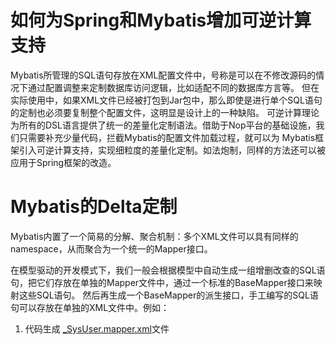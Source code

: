 # 如何为Spring和Mybatis增加可逆计算支持

Mybatis所管理的SQL语句存放在XML配置文件中，号称是可以在不修改源码的情况下通过配置调整来定制数据库访问逻辑，比如适配不同的数据库方言等。
但在实际使用中，如果XML文件已经被打包到Jar包中，那么即使是进行单个SQL语句的定制也必须要复制整个配置文件，这明显是设计上的一种缺陷。
可逆计算理论为所有的DSL语言提供了统一的差量化定制语法。借助于Nop平台的基础设施，我们只需要补充少量代码，拦截Mybatis的配置文件加载过程，就可以为
Mybatis框架引入可逆计算支持，实现细粒度的差量化定制。如法炮制，同样的方法还可以被应用于Spring框架的改造。

# Mybatis的Delta定制

Mybatis内置了一个简易的分解、聚合机制：多个XML文件可以具有同样的namespace，从而聚合为一个统一的Mapper接口。

在模型驱动的开发模式下，我们一般会根据模型中自动生成一组增删改查的SQL语句，把它们存放在单独的Mapper文件中，通过一个标准的BaseMapper接口来映射这些SQL语句。
然后再生成一个BaseMapper的派生接口，手工编写的SQL语句可以存放在单独的XML文件中。例如：

1. 代码生成 [_SysUser.mapper.xml]()文件 
